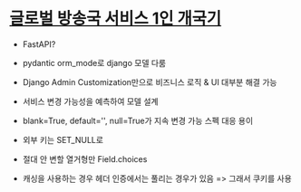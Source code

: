 # [글로벌 방송국 서비스 1인 개국기](https://pycon.kr/2020/program/talk/14)
* FastAPI?
 * pydantic orm_mode로 django 모델 다룸

* Django Admin Customization만으로 비즈니스 로직 & UI 대부분 해결 가능

* 서비스 변경 가능성을 예측하여 모델 설계
 * blank=True, default='', null=True가 지속 변경 가능 스펙 대응 용이
 * 외부 키는 SET_NULL로
 
* 절대 안 변할 열거형만 Field.choices

* 캐싱을 사용하는 경우 헤더 인증에서는 풀리는 경우가 있음 => 그래서 쿠키를 사용
